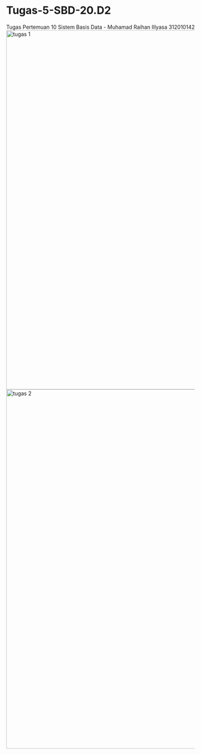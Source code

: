 # Tugas-5-SBD-20.D2
Tugas Pertemuan 10 Sistem Basis Data - Muhamad Raihan Illyasa 312010142
<img width="960" alt="tugas 1" src="https://user-images.githubusercontent.com/72332369/172200394-833d9320-9e17-40b5-8bdc-945a769f8ba9.png">
<img width="960" alt="tugas 2" src="https://user-images.githubusercontent.com/72332369/172200444-d5f17ed0-03ed-4d35-b2b3-200091110a16.png">
